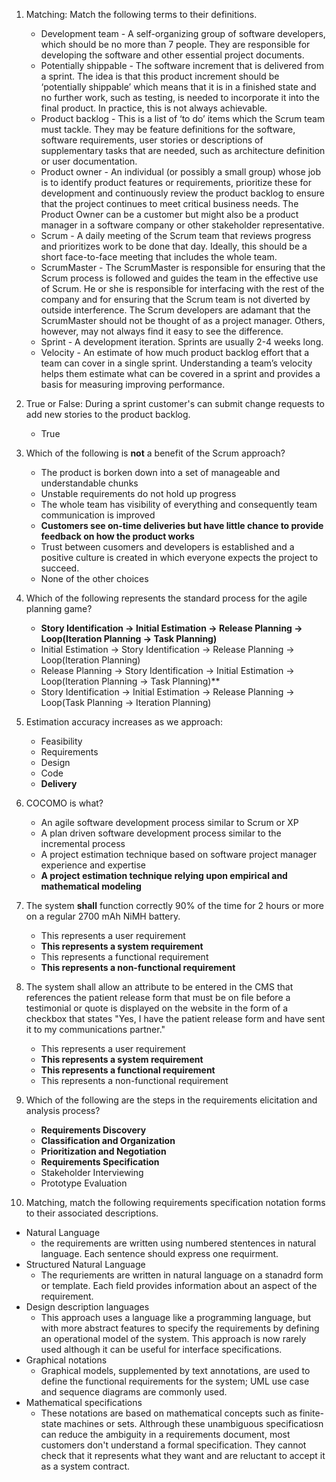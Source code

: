 1. Matching: Match the following terms to their definitions.
   - Development team - A self-organizing group of software developers, which should be no more than 7 people. They are responsible for developing the software and other essential project documents.
   - Potentially shippable - The software increment that is delivered from a sprint. The idea is that this product increment should be ‘potentially shippable’ which means that it is in a finished state and no further work, such as testing, is needed to  incorporate it into the final product. In practice, this is not always achievable.
   - Product backlog - This is a list of ‘to do’ items which the Scrum team must tackle. They may be feature definitions for the software, software requirements, user stories or descriptions of supplementary tasks that are needed, such as architecture definition or user documentation.
   - Product owner - An individual (or possibly a small group) whose job is to identify product features or requirements, prioritize these for development and continuously review the product backlog to ensure that the project continues to meet critical business needs. The Product Owner can be a customer but might also be a product manager in a software company or other stakeholder representative.
   - Scrum - A daily meeting of the Scrum team that reviews progress and prioritizes work to be done that day. Ideally, this should be a short face-to-face meeting that includes the whole team.
   - ScrumMaster - The ScrumMaster is responsible for ensuring that the Scrum process is followed and guides the team in the effective use of Scrum. He or she is responsible for interfacing with the rest of the company and for ensuring that the Scrum team is not diverted by outside interference. The Scrum developers are adamant that the ScrumMaster should not be thought of as a project manager. Others, however, may not always find it easy to see the difference.
   - Sprint - A development iteration. Sprints are usually 2-4 weeks long.
   - Velocity - An estimate of how much product backlog effort that a team can cover in a single sprint.  Understanding a team’s velocity helps them estimate what can be covered in a sprint and provides a basis for measuring improving performance.

2. True or False: During a sprint customer's can submit change requests to add new stories to the product backlog.
   - True
 
3. Which of the following is **not** a benefit of the Scrum approach?
   - The product is borken down into a set of manageable and understandable chunks
   - Unstable requirements do not hold up progress
   - The whole team has visibility of everything and consequently team communication is improved
   - **Customers see on-time deliveries but have little chance to provide feedback on how the product works**
   - Trust between cusomers and developers is established and a positive culture is created in which everyone expects the project to succeed.
   - None of the other choices

4. Which of the following represents the standard process for the agile planning game?
   - **Story Identification -> Initial Estimation -> Release Planning -> Loop(Iteration Planning -> Task Planning)**
   - Initial Estimation -> Story Identification -> Release Planning -> Loop(Iteration Planning)
   - Release Planning -> Story Identification -> Initial Estimation -> Loop(Iteration Planning -> Task Planning)**
   - Story Identification -> Initial Estimation -> Release Planning -> Loop(Task Planning -> Iteration Planning)
   
5. Estimation accuracy increases as we approach:
   - Feasibility
   - Requirements
   - Design
   - Code
   - **Delivery**
   
6. COCOMO is what?
   - An agile software development process similar to Scrum or XP
   - A plan driven software development process similar to the incremental process
   - A project estimation technique based on software project manager experience and expertise
   - **A project estimation technique relying upon empirical and mathematical modeling**
   
7. The system **shall** function correctly 90% of the time for 2 hours or more on a regular 2700 mAh NiMH battery.
   - This represents a user requirement
   - **This represents a system requirement**
   - This represents a functional requirement
   - **This represents a non-functional requirement**
   
8. The system shall allow an attribute to be entered in the CMS that references the patient release form that must be on file before a testimonial or quote is displayed on the website in the form of a checkbox that states "Yes, I have the patient release form and have sent it to my communications partner."
   - This represents a user requirement
   - **This represents a system requirement**
   - **This represents a functional requirement**
   - This represents a non-functional requirement
   
9. Which of the following are the steps in the requirements elicitation and analysis process?
   - **Requirements Discovery**
   - **Classification and Organization**
   - **Prioritization and Negotiation**
   - **Requirements Specification**
   - Stakeholder Interviewing
   - Prototype Evaluation
   
10. Matching, match the following requirements specification notation forms to their associated descriptions.
   - Natural Language
     - the requirements are written using numbered stentences in natural language. Each sentence should express one requirment.
   - Structured Natural Language
     - The requriements are written in natural language on a stanadrd form or template. Each field provides information about an aspect of the requirement.
   - Design description languages
     - This approach uses a language like a programming language, but with more abstract features to specify the requirements by defining an operational model of the system. This approach is now rarely used although it can be useful for interface specifications.
   - Graphical notations
     - Graphical models, supplemented by text annotations, are used to define the functional requirements for the system; UML use case and sequence diagrams are commonly used.
   - Mathematical specifications
     - These notations are based on mathematical concepts such as finite-state machines or sets. Althrough these unambiguous specificatiosn can reduce the ambiguity in a requirements document, most customers don't understand a formal specification. They cannot check that it represents what they want and are reluctant to accept it as a system contract.
 
 
